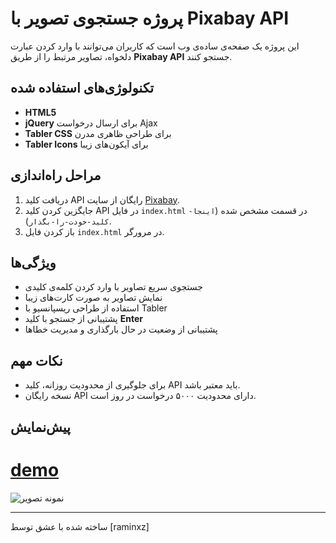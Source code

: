 # پروژه جستجوی تصویر با Pixabay API

این پروژه یک صفحه‌ی ساده‌ی وب است که کاربران می‌توانند با وارد کردن عبارت دلخواه، تصاویر مرتبط را از طریق **Pixabay API** جستجو کنند.

## تکنولوژی‌های استفاده شده

- **HTML5**  
- **jQuery** برای ارسال درخواست Ajax  
- **Tabler CSS** برای طراحی ظاهری مدرن  
- **Tabler Icons** برای آیکون‌های زیبا  

## مراحل راه‌اندازی

1. دریافت کلید API رایگان از سایت [Pixabay](https://pixabay.com/api/docs/).
2. جایگزین کردن کلید API در فایل `index.html` در قسمت مشخص شده (`اینجا-کلید-خودت-را-بگذار`).
3. باز کردن فایل `index.html` در مرورگر.

## ویژگی‌ها

- جستجوی سریع تصاویر با وارد کردن کلمه‌ی کلیدی
- نمایش تصاویر به صورت کارت‌های زیبا
- استفاده از طراحی ریسپانسیو با Tabler
- پشتیبانی از جستجو با کلید **Enter**
- پشتیبانی از وضعیت در حال بارگذاری و مدیریت خطاها

## نکات مهم

- برای جلوگیری از محدودیت روزانه، کلید API باید معتبر باشد.
- نسخه رایگان API دارای محدودیت ۵۰۰۰ درخواست در روز است.

## پیش‌نمایش

# [demo](raminxz.github.io/Apps/Search-photo/)
![نمونه تصویر](https://pixabay.com/get/g3d173cc4c0b5f68c29b778eeeb9d87cfd3bcf21654a3d4d34035cfd93b30044a3a22243d3e3de9a6c5d1e02b0a5a9ca3_640.jpg)

---

ساخته شده با عشق توسط [raminxz]
